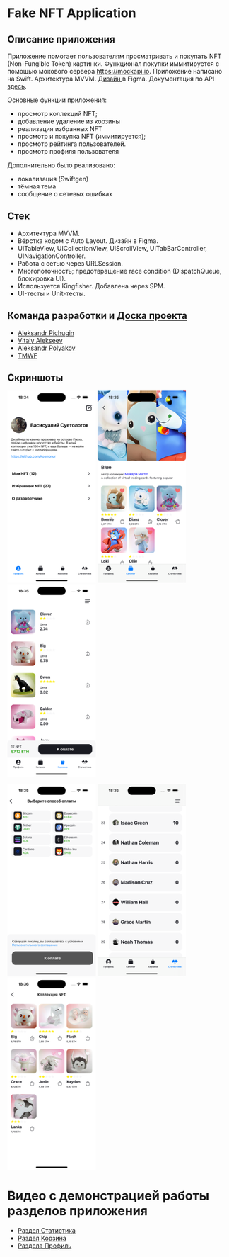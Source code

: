 # Fake NFT Application
## Описание приложения
Приложение помогает пользователям просматривать и покупать NFT (Non-Fungible Token) картинки. Функционал покупки иммитируется с помощью мокового сервера https://mockapi.io. Приложение написано на Swift. Архитектура MVVM. [Дизайн ](https://www.figma.com/file/k1LcgXHGTHIeiCv4XuPbND/FakeNFT-(YP)?type=design&node-id=597-48015&mode=design) в Figma.
Документация по API [здесь](https://github.com/Yandex-Practicum/iOS-FakeNFT-StarterProject-Public/blob/main/API.html).

Основные функции приложения:
- просмотр коллекций NFT;
- добавление удаление из корзины
- реализация избранных NFT
- просмотр и покупка NFT (иммитируется);
- просмотр рейтинга пользователей.
- просмотр профиля пользователя

Дополнительно было реализовано:
- локализация (Swiftgen)
- тёмная тема
- сообщение о сетевых ошибках
  
## Стек
- Архитектура MVVM.
- Вёрстка кодом с Auto Layout. Дизайн в Figma.
- UITableView, UICollectionView, UIScrollView, UITabBarController, UINavigationController.
- Работа с сетью через URLSession.
- Многопоточность; предотвращение race condition (DispatchQueue, блокировка UI).
- Используется Kingfisher. Добавлена через SPM.
- UI-тесты и Unit-тесты.

## Команда разработки и  [Доска проекта](https://github.com/users/artwist-polyakov/projects/1/views/1)
- [Aleksandr Pichugin](https://github.com/kosmonur)
- [Vitaly Alekseev](https://github.com/v-alekseev)
- [Aleksandr Polyakov](https://github.com/artwist-polyakov)
- [TMWF](https://github.com/TMWF)

## Скриншоты

<img width="200" alt="Profile" src="https://raw.githubusercontent.com/Kosmonur/iOS-FakeNFT-StarterProject-Public/main/FakeNFT/Assets.xcassets/Screenshots/1.png"> <img width="200" alt="Catalog" src="https://raw.githubusercontent.com/Kosmonur/iOS-FakeNFT-StarterProject-Public/main/FakeNFT/Assets.xcassets/Screenshots/2.png"> <img width="200" alt="Cart" src="https://raw.githubusercontent.com/Kosmonur/iOS-FakeNFT-StarterProject-Public/main/FakeNFT/Assets.xcassets/Screenshots/3.png">

<img width="200" alt="Cart" src="https://raw.githubusercontent.com/Kosmonur/iOS-FakeNFT-StarterProject-Public/main/FakeNFT/Assets.xcassets/Screenshots/4.png"> <img width="200" alt="Statistic" src="https://raw.githubusercontent.com/Kosmonur/iOS-FakeNFT-StarterProject-Public/main/FakeNFT/Assets.xcassets/Screenshots/5.png"> <img width="200" alt="Statistic" src="https://raw.githubusercontent.com/Kosmonur/iOS-FakeNFT-StarterProject-Public/main/FakeNFT/Assets.xcassets/Screenshots/6.png">

# Видео с демонстрацией работы разделов приложения
- [Раздел Статистика](https://disk.yandex.ru/i/4UCK28rwtm1NLw)
- [Раздел Корзина](https://www.loom.com/share/cea611beadf2495b8d2ee65818b58dd1)
- [Раздела Профиль](https://www.loom.com/share/35b98ee263a24fffaae3fd841d5ded36?sid=2c25fbb6-6bb2-4b7d-aca0-afaa8192fb96)
